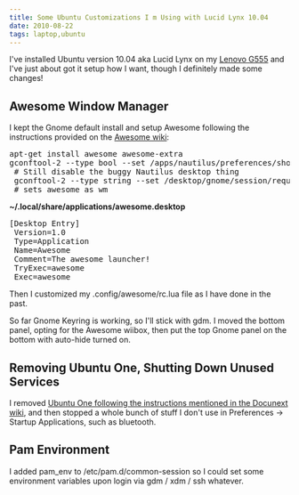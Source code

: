 ```yaml
---
title: Some Ubuntu Customizations I m Using with Lucid Lynx 10.04
date: 2010-08-22
tags: laptop,ubuntu
---
```

I've installed Ubuntu version 10.04 aka Lucid Lynx on my [Lenovo G555](http://www.my-tech-deals.com/blog/2010/08/review-of-the-lenovo-g555.html) and I've just about got it setup how I want, though I definitely made some changes!

## Awesome Window Manager

I kept the Gnome default install and setup Awesome following the instructions provided on the [Awesome wiki](http://awesome.naquadah.org/wiki/Quickly_Setting_up_Awesome_with_Gnome):

<pre class="sh_sh">
apt-get install awesome awesome-extra
gconftool-2 --type bool --set /apps/nautilus/preferences/show_desktop False
 # Still disable the buggy Nautilus desktop thing
 gconftool-2 --type string --set /desktop/gnome/session/required_components/windowmanager awesome
 # sets awesome as wm
</pre>

**~/.local/share/applications/awesome.desktop**
<pre class="sh_sh">
[Desktop Entry]
 Version=1.0
 Type=Application
 Name=Awesome
 Comment=The awesome launcher!
 TryExec=awesome
 Exec=awesome
</pre>

Then I customized my .config/awesome/rc.lua file as I have done in the past.

So far Gnome Keyring is working, so I'll stick with gdm. I moved the bottom panel, opting for the Awesome wiibox, then put the top Gnome panel on the bottom with auto-hide turned on.

## Removing Ubuntu One, Shutting Down Unused Services

I removed [Ubuntu One following the instructions mentioned in the Docunext wiki](/wiki/Ubuntu_One), and then stopped a whole bunch of stuff I don't use in Preferences -> Startup Applications, such as bluetooth.

## Pam Environment

I added pam_env to /etc/pam.d/common-session so I could set some environment variables upon login via gdm / xdm / ssh whatever.

